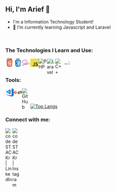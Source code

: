 ## Hi, I'm Arief 👋

- I'm a Information Technology Student!
- 🌱 I’m currently learning Javascript and Laravel

<br />

### The Technologies I Learn and Use:

<img align="left" alt="HTML5" width="26px" src="https://raw.githubusercontent.com/github/explore/80688e429a7d4ef2fca1e82350fe8e3517d3494d/topics/html/html.png" />
<img align="left" alt="CSS3" width="26px" src="https://raw.githubusercontent.com/github/explore/80688e429a7d4ef2fca1e82350fe8e3517d3494d/topics/css/css.png" />
<img align="left" alt="Sass" width="26px" src="https://raw.githubusercontent.com/github/explore/80688e429a7d4ef2fca1e82350fe8e3517d3494d/topics/sass/sass.png" />
<img align="left" alt="JavaScript" width="26px" src="https://raw.githubusercontent.com/github/explore/80688e429a7d4ef2fca1e82350fe8e3517d3494d/topics/javascript/javascript.png" />
<img align="left" alt="PHP" width="26px" src="https://cdn.freebiesupply.com/logos/large/2x/php-logo-png-transparent.png" />
<img align="left" alt="Laravel" width="26px" src="https://cdn.freebiesupply.com/logos/large/2x/laravel-logo-png-transparent.png" />
<img align="left" alt="C++" width="26px" src="https://cdn.freebiesupply.com/logos/large/2x/c-logo-png-transparent.png" />
<img align="left" alt="MySQL" width="26px" src="https://raw.githubusercontent.com/github/explore/80688e429a7d4ef2fca1e82350fe8e3517d3494d/topics/mysql/mysql.png" />

<br />
<br />

### Tools:
<img align="left" alt="Visual Studio Code" width="26px" src="https://raw.githubusercontent.com/github/explore/80688e429a7d4ef2fca1e82350fe8e3517d3494d/topics/visual-studio-code/visual-studio-code.png" />
<img align="left" alt="Git" width="26px" src="https://raw.githubusercontent.com/github/explore/80688e429a7d4ef2fca1e82350fe8e3517d3494d/topics/git/git.png" />
<img align="left" alt="GitHub" width="26px" src="https://github.githubassets.com/images/modules/logos_page/GitHub-Mark.png" />

<br />
<br />

[![Top Langs](https://github-readme-stats.vercel.app/api/top-langs/?username=arieffadhlan&layout=compact&theme=gruvbox)](https://github.com/anuraghazra/github-readme-stats)

### Connect with me:

[<img align="left" alt="codeSTACKr | LinkedIn" width="22px" src="https://cdn.freebiesupply.com/logos/large/2x/linkedin-icon-logo-png-transparent.png" />][linkedIn]
[<img align="left" alt="codeSTACKr | Instagram" width="22px" src="https://www.freepnglogos.com/uploads/instagram-logos-png-images-free-download-2.png" />][instagram]

[LinkedIn]: https://www.linkedin.com/in/muhammad-arief-f-b3217b175/
[instagram]: https://instagram.com/arieffadhlann
